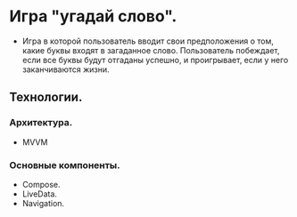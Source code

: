 # Игра "угадай слово".
- Игра в которой пользователь вводит свои предположения о том,
какие буквы входят в загаданное слово. Пользователь побеждает, если все буквы будут отгаданы успешно, и проигрывает, если у него заканчиваются жизни.

## Технологии.

### Архитектура.
- MVVM

### Основные компоненты.
- Compose.
- LiveData.
- Navigation.

